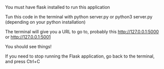 You must have flask installed to run this application

Tun this code in the terminal with 
python server.py
or
python3 server.py (depending on your python installation)

The terminal will give you a URL to go to, probably this
http://127.0.0.1:5000
or
http://127.0.0.1:5001


You should see things!

If you need to stop running the Flask application, go back to the terminal, and press Ctrl+C
